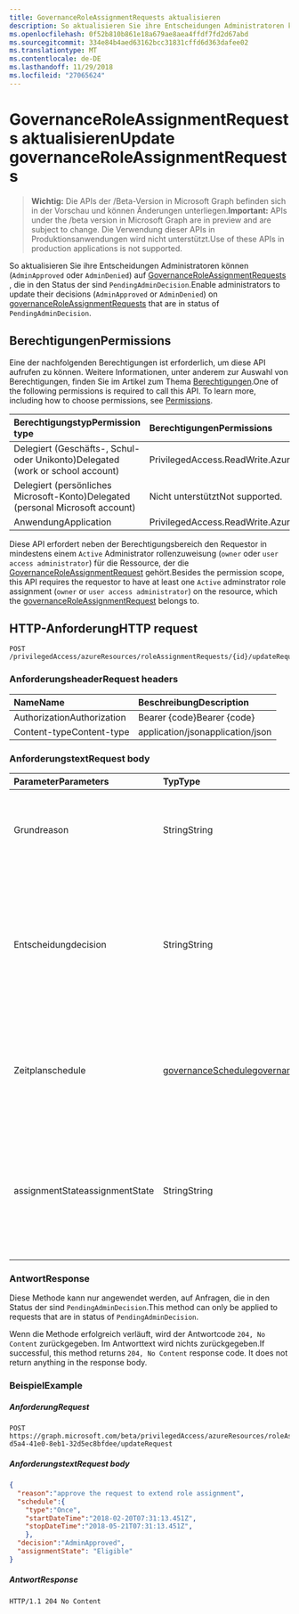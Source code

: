 ```yaml
---
title: GovernanceRoleAssignmentRequests aktualisieren
description: So aktualisieren Sie ihre Entscheidungen Administratoren können (`AdminApproved` oder `AdminDenied`) auf GovernanceRoleAssignmentRequests, die in den Status der sind `PendingAdminDecision`.
ms.openlocfilehash: 0f52b810b861e18a679ae8aea4ffdf7fd2d67abd
ms.sourcegitcommit: 334e84b4aed63162bcc31831cffd6d363dafee02
ms.translationtype: MT
ms.contentlocale: de-DE
ms.lasthandoff: 11/29/2018
ms.locfileid: "27065624"
---
```

# <a name="update-governanceroleassignmentrequests"></a><span data-ttu-id="0d424-103">GovernanceRoleAssignmentRequests aktualisieren</span><span class="sxs-lookup"><span data-stu-id="0d424-103">Update governanceRoleAssignmentRequests</span></span>

> <span data-ttu-id="0d424-104">**Wichtig:** Die APIs der /Beta-Version in Microsoft Graph befinden sich in der Vorschau und können Änderungen unterliegen.</span><span class="sxs-lookup"><span data-stu-id="0d424-104">**Important:** APIs under the /beta version in Microsoft Graph are in preview and are subject to change.</span></span> <span data-ttu-id="0d424-105">Die Verwendung dieser APIs in Produktionsanwendungen wird nicht unterstützt.</span><span class="sxs-lookup"><span data-stu-id="0d424-105">Use of these APIs in production applications is not supported.</span></span>

<span data-ttu-id="0d424-106">So aktualisieren Sie ihre Entscheidungen Administratoren können (`AdminApproved` oder `AdminDenied`) auf [GovernanceRoleAssignmentRequests](../resources/governanceroleassignmentrequest.md) , die in den Status der sind `PendingAdminDecision`.</span><span class="sxs-lookup"><span data-stu-id="0d424-106">Enable administrators to update their decisions (`AdminApproved` or `AdminDenied`) on [governanceRoleAssignmentRequests](../resources/governanceroleassignmentrequest.md) that are in status of `PendingAdminDecision`.</span></span>

## <a name="permissions"></a><span data-ttu-id="0d424-107">Berechtigungen</span><span class="sxs-lookup"><span data-stu-id="0d424-107">Permissions</span></span>
<span data-ttu-id="0d424-p102">Eine der nachfolgenden Berechtigungen ist erforderlich, um diese API aufrufen zu können. Weitere Informationen, unter anderem zur Auswahl von Berechtigungen, finden Sie im Artikel zum Thema [Berechtigungen](/graph/permissions-reference).</span><span class="sxs-lookup"><span data-stu-id="0d424-p102">One of the following permissions is required to call this API. To learn more, including how to choose permissions, see [Permissions](/graph/permissions-reference).</span></span>

|<span data-ttu-id="0d424-110">Berechtigungstyp</span><span class="sxs-lookup"><span data-stu-id="0d424-110">Permission type</span></span>      | <span data-ttu-id="0d424-111">Berechtigungen</span><span class="sxs-lookup"><span data-stu-id="0d424-111">Permissions</span></span>              |
|:--------------------|:---------------------------------------------------------|
|<span data-ttu-id="0d424-112">Delegiert (Geschäfts-, Schul- oder Unikonto)</span><span class="sxs-lookup"><span data-stu-id="0d424-112">Delegated (work or school account)</span></span> | <span data-ttu-id="0d424-113">PrivilegedAccess.ReadWrite.AzureResources</span><span class="sxs-lookup"><span data-stu-id="0d424-113">PrivilegedAccess.ReadWrite.AzureResources</span></span>  |
|<span data-ttu-id="0d424-114">Delegiert (persönliches Microsoft-Konto)</span><span class="sxs-lookup"><span data-stu-id="0d424-114">Delegated (personal Microsoft account)</span></span> | <span data-ttu-id="0d424-115">Nicht unterstützt</span><span class="sxs-lookup"><span data-stu-id="0d424-115">Not supported.</span></span>    |
|<span data-ttu-id="0d424-116">Anwendung</span><span class="sxs-lookup"><span data-stu-id="0d424-116">Application</span></span> | <span data-ttu-id="0d424-117">PrivilegedAccess.ReadWrite.AzureResources</span><span class="sxs-lookup"><span data-stu-id="0d424-117">PrivilegedAccess.ReadWrite.AzureResources</span></span> |

<span data-ttu-id="0d424-118">Diese API erfordert neben der Berechtigungsbereich den Requestor in mindestens einem `Active` Administrator rollenzuweisung (`owner` oder `user access administrator`) für die Ressource, der die [GovernanceRoleAssignmentRequest](../resources/governanceroleassignmentrequest.md) gehört.</span><span class="sxs-lookup"><span data-stu-id="0d424-118">Besides the permission scope, this API requires the requestor to have at least one `Active` adminstrator role assignment (`owner` or `user access administrator`) on the resource, which the [governanceRoleAssignmentRequest](../resources/governanceroleassignmentrequest.md) belongs to.</span></span> 

## <a name="http-request"></a><span data-ttu-id="0d424-119">HTTP-Anforderung</span><span class="sxs-lookup"><span data-stu-id="0d424-119">HTTP request</span></span>
<!-- { "blockType": "ignored" } -->
```http
POST /privilegedAccess/azureResources/roleAssignmentRequests/{id}/updateRequest   
```

### <a name="request-headers"></a><span data-ttu-id="0d424-120">Anforderungsheader</span><span class="sxs-lookup"><span data-stu-id="0d424-120">Request headers</span></span>
| <span data-ttu-id="0d424-121">Name</span><span class="sxs-lookup"><span data-stu-id="0d424-121">Name</span></span>           | <span data-ttu-id="0d424-122">Beschreibung</span><span class="sxs-lookup"><span data-stu-id="0d424-122">Description</span></span>|
|:---------------|:----------|
| <span data-ttu-id="0d424-123">Authorization</span><span class="sxs-lookup"><span data-stu-id="0d424-123">Authorization</span></span>  | <span data-ttu-id="0d424-124">Bearer {code}</span><span class="sxs-lookup"><span data-stu-id="0d424-124">Bearer {code}</span></span>|
| <span data-ttu-id="0d424-125">Content-type</span><span class="sxs-lookup"><span data-stu-id="0d424-125">Content-type</span></span>  | <span data-ttu-id="0d424-126">application/json</span><span class="sxs-lookup"><span data-stu-id="0d424-126">application/json</span></span>|

### <a name="request-body"></a><span data-ttu-id="0d424-127">Anforderungstext</span><span class="sxs-lookup"><span data-stu-id="0d424-127">Request body</span></span>
|<span data-ttu-id="0d424-128">Parameter</span><span class="sxs-lookup"><span data-stu-id="0d424-128">Parameters</span></span>      |<span data-ttu-id="0d424-129">Typ</span><span class="sxs-lookup"><span data-stu-id="0d424-129">Type</span></span>                   |<span data-ttu-id="0d424-130">Erforderlich</span><span class="sxs-lookup"><span data-stu-id="0d424-130">Required</span></span> |<span data-ttu-id="0d424-131">Beschreibung</span><span class="sxs-lookup"><span data-stu-id="0d424-131">Description</span></span>|
|:-------------|:----------------------|:--------|:----------|
|<span data-ttu-id="0d424-132">Grund</span><span class="sxs-lookup"><span data-stu-id="0d424-132">reason</span></span>        |<span data-ttu-id="0d424-133">String</span><span class="sxs-lookup"><span data-stu-id="0d424-133">String</span></span>                 |<span data-ttu-id="0d424-134">✓</span><span class="sxs-lookup"><span data-stu-id="0d424-134">✓</span></span>        |<span data-ttu-id="0d424-135">Der Grund für seine Entscheidung vom Administrator bereitgestellten.</span><span class="sxs-lookup"><span data-stu-id="0d424-135">The reason provided by the administrator for his decision.</span></span>|
|<span data-ttu-id="0d424-136">Entscheidung</span><span class="sxs-lookup"><span data-stu-id="0d424-136">decision</span></span>        |<span data-ttu-id="0d424-137">String</span><span class="sxs-lookup"><span data-stu-id="0d424-137">String</span></span>                 |<span data-ttu-id="0d424-138">✓</span><span class="sxs-lookup"><span data-stu-id="0d424-138">✓</span></span>        |<span data-ttu-id="0d424-139">Die Entscheidung Administrator der Rolle Zuordnung Anforderung.</span><span class="sxs-lookup"><span data-stu-id="0d424-139">The administrator decision of the role assignment request.</span></span> <span data-ttu-id="0d424-140">Der Wert aktualisiert werden sollen, als `AdminApproved` oder `AdminDenied`.</span><span class="sxs-lookup"><span data-stu-id="0d424-140">The value should be updated as `AdminApproved` or `AdminDenied`.</span></span>|
|<span data-ttu-id="0d424-141">Zeitplan</span><span class="sxs-lookup"><span data-stu-id="0d424-141">schedule</span></span>      |[<span data-ttu-id="0d424-142">governanceSchedule</span><span class="sxs-lookup"><span data-stu-id="0d424-142">governanceSchedule</span></span>](../resources/governanceschedule.md)|        | <span data-ttu-id="0d424-143">Den Zeitplan der Rolle Zuordnung Anforderung.</span><span class="sxs-lookup"><span data-stu-id="0d424-143">The schedule of the role assignment request.</span></span> <span data-ttu-id="0d424-144">Status der `AdminApproved`, es ist erforderlich.</span><span class="sxs-lookup"><span data-stu-id="0d424-144">For status of `AdminApproved`, it is required.</span></span>|
|<span data-ttu-id="0d424-145">assignmentState</span><span class="sxs-lookup"><span data-stu-id="0d424-145">assignmentState</span></span>      |<span data-ttu-id="0d424-146">String</span><span class="sxs-lookup"><span data-stu-id="0d424-146">String</span></span>|         | <span data-ttu-id="0d424-147">Der Status der Aufgabe und die Werte sind möglich `Eligible` oder `Active`.</span><span class="sxs-lookup"><span data-stu-id="0d424-147">The state of assignment, and the values can be `Eligible` or `Active`.</span></span> <span data-ttu-id="0d424-148">Für die Entscheidung der `AdminApproved`, es ist erforderlich.</span><span class="sxs-lookup"><span data-stu-id="0d424-148">For decision of `AdminApproved`, it is required.</span></span> |
### <a name="response"></a><span data-ttu-id="0d424-149">Antwort</span><span class="sxs-lookup"><span data-stu-id="0d424-149">Response</span></span>
<span data-ttu-id="0d424-150">Diese Methode kann nur angewendet werden, auf Anfragen, die in den Status der sind `PendingAdminDecision`.</span><span class="sxs-lookup"><span data-stu-id="0d424-150">This method can only be applied to requests that are in status of `PendingAdminDecision`.</span></span>

<span data-ttu-id="0d424-p106">Wenn die Methode erfolgreich verläuft, wird der Antwortcode `204, No Content` zurückgegeben. Im Antworttext wird nichts zurückgegeben.</span><span class="sxs-lookup"><span data-stu-id="0d424-p106">If successful, this method returns `204, No Content` response code. It does not return anything in the response body.</span></span>

### <a name="example"></a><span data-ttu-id="0d424-153">Beispiel</span><span class="sxs-lookup"><span data-stu-id="0d424-153">Example</span></span>
##### <a name="request"></a><span data-ttu-id="0d424-154">Anforderung</span><span class="sxs-lookup"><span data-stu-id="0d424-154">Request</span></span>
<!-- {
  "blockType": "request",
  "name": "updaterequest_governanceroleassignmentrequest"
}-->
```http
POST https://graph.microsoft.com/beta/privilegedAccess/azureResources/roleAssignmentRequests/7c53453e-d5a4-41e0-8eb1-32d5ec8bfdee/updateRequest
```
##### <a name="request-body"></a><span data-ttu-id="0d424-155">Anforderungstext</span><span class="sxs-lookup"><span data-stu-id="0d424-155">Request body</span></span>
```json
{
  "reason":"approve the request to extend role assignment",
  "schedule":{
    "type":"Once",
    "startDateTime":"2018-02-20T07:31:13.451Z",
    "stopDateTime":"2018-05-21T07:31:13.451Z",
    },
  "decision":"AdminApproved",
  "assignmentState": "Eligible"
}
```

##### <a name="response"></a><span data-ttu-id="0d424-156">Antwort</span><span class="sxs-lookup"><span data-stu-id="0d424-156">Response</span></span>
<!-- {
  "blockType": "response",
  "@odata.type": "microsoft.graph.None"
} -->
```http
HTTP/1.1 204 No Content
```


<!-- uuid: 8fcb5dbc-d5aa-4681-8e31-b001d5168d79
2015-10-25 14:57:30 UTC -->
<!-- {
  "type": "#page.annotation",
  "description": "UpdateRequest governanceRoleAssignmentRequest",
  "keywords": "",
  "section": "documentation",
  "tocPath": ""
}-->
